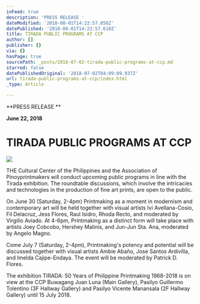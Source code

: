 ```yaml
---
inFeed: true
description: 'PRESS RELEASE '
dateModified: '2018-08-01T14:22:57.056Z'
datePublished: '2018-08-01T14:22:57.618Z'
title: TIRADA PUBLIC PROGRAMS AT CCP
author: []
publisher: {}
via: {}
hasPage: true
sourcePath: _posts/2018-07-02-tirada-public-programs-at-ccp.md
starred: false
datePublishedOriginal: '2018-07-02T04:09:09.937Z'
url: tirada-public-programs-at-ccp/index.html
_type: Article

---
```

**PRESS RELEASE **

**June 22, 2018**

# **TIRADA PUBLIC PROGRAMS AT CCP**
![](https://the-grid-user-content.s3-us-west-2.amazonaws.com/0c21f9b6-cb55-469c-ae37-e6dd9c52e9b7.jpg)

THE Cultural Center of the Philippines and the Association of Pinoyprintmakers will conduct upcoming public programs in line with the Tirada exhibition. The roundtable discussions, which involve the intricacies and technologies in the production of fine art prints, are open to the public.

On June 30 (Saturday, 2-4pm) Printmaking as a moment in modernism and contemporary art will be held together with visual artists Ivi Avellana-Cosio, Fil Delacruz, Jess Flores, Raul Isidro, Rhoda Recto, and moderated by Virgilio Aviado. At 4-6pm, Printmaking as a distinct form will take place with artists Joey Cobcobo, Hershey Malinis, and Jun-Jun Sta. Ana, moderated by Angelo Magno.

Come July 7 (Saturday, 2-4pm), Printmaking's potency and potential will be discussed together with visual artists Ambie Abaño, Jose Santos Ardivilla, and Imelda Cajipe-Endaya. The event will be moderated by Patrick D. Flores.

The exhibition TIRADA: 50 Years of Philippine Printmaking 1968-2018 is on view at the CCP Buwagang Juan Luna (Main Gallery), Pasilyo Guillermo Tolentino (3F Hallway Gallery) and Pasilyo Vicente Manansala (2F Hallway Gallery) until 15 July 2018\.
